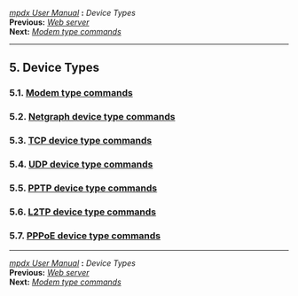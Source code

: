 [*mpdx User Manual*](README.md) **:** *Device Types*\
**Previous:** [*Web server*](mpd41.md)\
**Next:** [*Modem type commands*](mpd43.md)

------------------------------------------------------------------------

## 5. Device Types

### 5.1. [Modem type commands](mpd43.md#43)

### 5.2. [Netgraph device type commands](mpd44.md#44)

### 5.3. [TCP device type commands](mpd45.md#45)

### 5.4. [UDP device type commands](mpd46.md#46)

### 5.5. [PPTP device type commands](mpd47.md#47)

### 5.6. [L2TP device type commands](mpd48.md#48)

### 5.7. [PPPoE device type commands](mpd49.md#49)

------------------------------------------------------------------------

[*mpdx User Manual*](README.md) **:** *Device Types*\
**Previous:** [*Web server*](mpd41.md)\
**Next:** [*Modem type commands*](mpd43.md)
